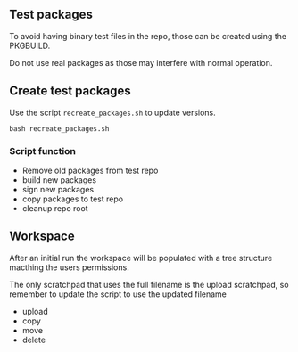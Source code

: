 
## Test packages
To avoid having binary test files in the repo, those can be created using the PKGBUILD.

Do not use real packages as those may interfere with normal operation.

## Create test packages
Use the script `recreate_packages.sh` to update versions.

    bash recreate_packages.sh

### Script function
- Remove old packages from test repo
- build new packages
- sign new packages
- copy packages to test repo
- cleanup repo root

## Workspace

After an initial run the workspace will be populated with a tree structure macthing the users permissions.

The only scratchpad that uses the full filename is the upload scratchpad, 
so remember to update the script to use the updated filename

- upload
- copy
- move
- delete

